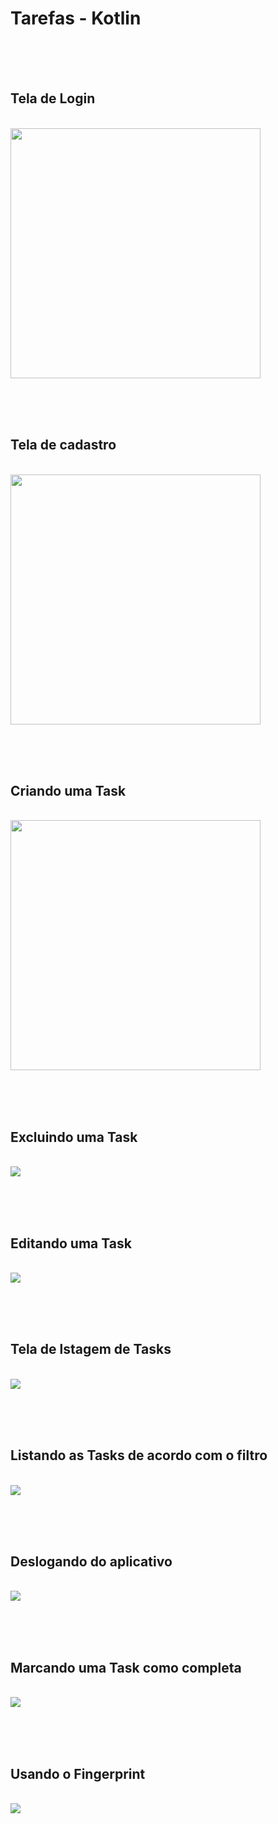 <h1>Tarefas - Kotlin</h1>


<br><br><br>
<h2>Tela de Login</h2>
<br>
<img style="width: 400px" src="Prints/01 Tela Login.png">
<br>

<br><br><br>
<h2>Tela de cadastro</h2>
<br>
<img style="width: 400px" src="Prints/02 Tela Cadastro.png">
<br>

<br><br><br>
<h2>Criando uma Task</h2>
<br>
<img style="width: 400px" src="Prints/03 Tela Criar Task.gif">
<br>

<br><br><br>
<h2>Excluindo uma Task</h2>
<br>
<img src="Prints/04 Excluindo uma Task.gif">
<br>

<br><br><br>
<h2>Editando uma Task</h2>
<br>
<img src="Prints/05 Editando uma tarefa.gif">
<br>

<br><br><br>
<h2>Tela de lstagem de Tasks</h2>
<br>
<img src="Prints/06 Tela de listagem.gif">
<br>

<br><br><br>
<h2>Listando as Tasks de acordo com o filtro</h2>
<br>
<img src="Prints/07 Telas de listagem com filtro.gif">
<br>

<br><br><br>
<h2>Deslogando do aplicativo</h2>
<br>
<img src="Prints/08 Deslogar do app.gif">
<br>

<br><br><br>
<h2>Marcando uma Task como completa</h2>
<br>
<img src="Prints/09 Marcando uma task como completa.gif">
<br>

<br><br><br>
<h2>Usando o Fingerprint</h2>
<br>
<img src="Prints/10 Usando fingerprint.gif">
<br>
